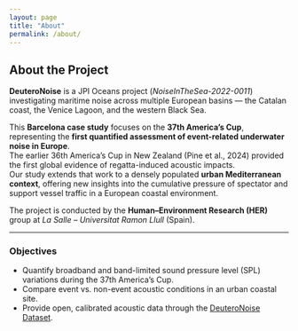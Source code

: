 ```yaml
---
layout: page
title: "About"
permalink: /about/
---
```


## About the Project

**DeuteroNoise** is a JPI Oceans project (*NoiseInTheSea-2022-0011*) investigating maritime noise across multiple European basins — the Catalan coast, the Venice Lagoon, and the western Black Sea.

This **Barcelona case study** focuses on the **37th America’s Cup**, representing the **first quantified assessment of event-related underwater noise in Europe**.  
The earlier 36th America’s Cup in New Zealand (Pine et al., 2024) provided the first global evidence of regatta-induced acoustic impacts.  
Our study extends that work to a densely populated **urban Mediterranean context**, offering new insights into the cumulative pressure of spectator and support vessel traffic in a European coastal environment.

The project is conducted by the **Human–Environment Research (HER)** group at *La Salle – Universitat Ramon Llull* (Spain).

---

### Objectives

- Quantify broadband and band-limited sound pressure level (SPL) variations during the 37th America’s Cup.  
- Compare event vs. non-event acoustic conditions in an urban coastal site.  
- Provide open, calibrated acoustic data through the [DeuteroNoise Dataset](https://github.com/Ignasinou/deuteronoise-dataset-preview).  